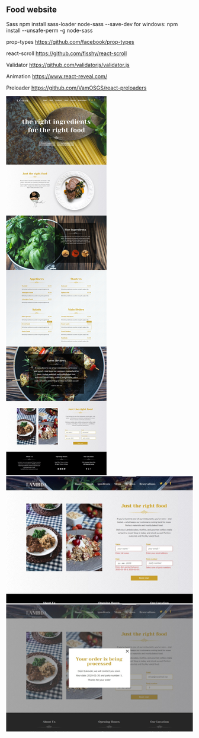 ## Food website

Sass
npm install sass-loader node-sass --save-dev
for windows: npm install --unsafe-perm -g node-sass

prop-types
https://github.com/facebook/prop-types

react-scroll
https://github.com/fisshy/react-scroll

Validator
https://github.com/validatorjs/validator.js

Animation
https://www.react-reveal.com/

Preloader
https://github.com/VamOSGS/react-preloaders

![restaurant template](./snapshots/all-template.jpg)
![custom validation form](./snapshots/custom-validation-form.jpg)
![show window with order info](./snapshots/show-window-with-order-info.jpg)

